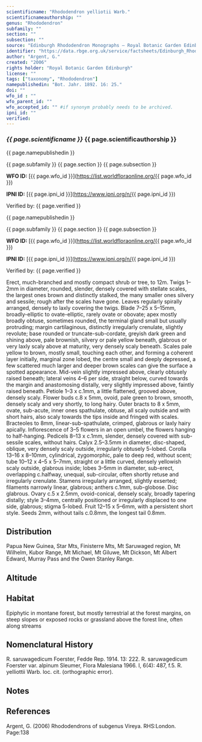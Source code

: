 ```yaml
---
scientificname: "Rhododendron yelliotii Warb."
scientificnameauthorship: ""
genus: "Rhododendron"
subfamily: ""
section: ""
subsection: ""
source: "Edinburgh Rhododendron Monographs – Royal Botanic Garden Edinburgh"
identifier: "https://data.rbge.org.uk/service/factsheets/Edinburgh_Rhododendron_Monographs.xhtml"
author: "Argent, G."
created: "2006"
rights holder: "Royal Botanic Garden Edinburgh"
license: ""
tags: ["taxonomy", "Rhododendron"]
namepublishedin: "Bot. Jahr. 1892. 16: 25."
doi: ""
wfo_id : ""
wfo_parent_id: ""
wfo_accepted_id: "" #if synonym probably needs to be archived.                      
ipni_id: ""
verified:
---
```

### _{{ page.scientificname }}_ {{ page.scientificauthorship }}
 {{ page.namepublishedin }}

{{ page.subfamily }} {{ page.section }} {{ page.subsection }}

**WFO ID:** [{{ page.wfo_id }}](https://list.worldfloraonline.org/{{ page.wfo_id }})

**IPNI ID:** [{{ page.ipni_id }}](https://www.ipni.org/n/{{ page.ipni_id }})

Verified by: {{ page.verified }}

 {{ page.namepublishedin }}

{{ page.subfamily }} {{ page.section }} {{ page.subsection }}

**WFO ID:** [{{ page.wfo_id }}](https://list.worldfloraonline.org/{{ page.wfo_id }})

**IPNI ID:** [{{ page.ipni_id }}](https://www.ipni.org/n/{{ page.ipni_id }})

Verified by: {{ page.verified }}



Erect, much-branched and mostly compact shrub or tree, to 12m. Twigs 1–2mm in diameter, rounded, slender, densely covered with stellate scales, the largest ones brown and distinctly stalked, the many smaller ones silvery and sessile; rough after the scales have gone. Leaves regularly spirally arranged, densely to laxly covering the twigs. Blade 7–25 x 5–15mm, broadly-elliptic to ovate-elliptic, rarely ovate or obovate; apex mostly broadly obtuse, sometimes rounded, the terminal gland small but usually protruding; margin cartilaginous, distinctly irregularly crenulate, slightly revolute; base rounded or truncate-sub-cordate, greyish dark green and shining above, pale brownish, silvery or pale yellow beneath, glabrous or very laxly scaly above at maturity, very densely scaly beneath. Scales pale yellow to brown, mostly small, touching each other, and forming a coherent layer initially, marginal zone lobed, the centre small and deeply depressed, a few scattered much larger and deeper brown scales can give the surface a spotted appearance. Mid-vein slightly impressed above, clearly obtusely raised beneath; lateral veins 4–6 per side, straight below, curved towards the margin and anastomosing distally, very slightly impressed above, faintly raised beneath. Petiole 1–3 x c.1mm, a little flattened, grooved above, densely scaly. Flower buds c.8 x 5mm, ovoid, pale green to brown, smooth, densely scaly and very shortly, to long hairy. Outer bracts to 8 x 5mm, ovate, sub-acute, inner ones spathulate, obtuse, all scaly outside and with short hairs, also scaly towards the tips inside and fringed with scales. Bracteoles to 8mm, linear-sub-spathulate, crimped, glabrous or laxly hairy apically. Inflorescence of 3–5 flowers in an open umbel, the flowers hanging to half-hanging. Pedicels 8–13 x c.1mm, slender, densely covered with sub-sessile scales, without hairs. Calyx 2.5–3.5mm in diameter, disc-shaped, oblique, very densely scaly outside, irregularly obtusely 5-lobed. Corolla 13–16 x 8–10mm, cylindrical, zygomorphic, pale to deep red, without scent; tube 10–12 x 4–5 x 5–7mm, straight or a little curved, densely yellowish scaly outside, glabrous inside; lobes 3–5mm in diameter, sub-erect, overlapping c.halfway, unequal, sub-circular, often shortly retuse and irregularly crenulate. Stamens irregularly arranged, slightly exserted; filaments narrowly linear, glabrous; anthers c.1mm, sub-globose. Disc glabrous. Ovary c.5 x 2.5mm, ovoid-conical, densely scaly, broadly tapering distally; style 3–4mm, centrally positioned or irregularly displaced to one side, glabrous; stigma 5-lobed. Fruit 12–15 x 5–6mm, with a persistent short style. Seeds 2mm, without tails c.0.8mm, the longest tail 0.8mm.

## Distribution
Papua New Guinea, Star Mts, Finisterre Mts, Mt Saruwaged region, Mt Wilhelm, Kubor Range, Mt Michael, Mt Giluwe, Mt Dickson, Mt Albert Edward, Murray Pass and the Owen Stanley Range.

## Altitude


## Habitat
Epiphytic in montane forest, but mostly terrestrial at the forest margins, on steep slopes or exposed rocks or grassland above the forest line, often along streams

## Nomenclatural History
R. saruwagedicum Foerster, Fedde Rep. 1914. 13: 222. R. saruwagedicum Foerster var. alpinum Sleumer, Flora Malesiana 1966. I, 6(4): 487, f.5. R. yelliottii Warb. loc. cit. (orthographic error).
                       
## Notes


## References

Argent, G. (2006) Rhododendrons of subgenus Vireya. RHS:London. Page:138
